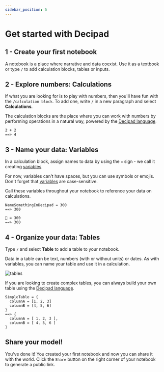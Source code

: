```yaml
---
sidebar_position: 5
---
```


# Get started with Decipad

## 1 - Create your first notebook

A notebook is a place where narrative and data coexist.
Use it as a textbook or type `/` to add calculation blocks, tables or inputs.

## 2 - Explore numbers: Calculations

If what you are looking for is to play with numbers, then you'll have fun with the `/calculation block`. To add one, write `/` in a new paragraph and select **Calculations**.

The calculation blocks are the place where you can work with numbers by performing operations in a natural way, powered by the [Decipad language](../language).

```deci live
2 + 2
==> 4
```

## 3 - Name your data: Variables

In a calculation block, assign names to data by using the `=` sign - we call it creating [variables](/docs/language/variables).

For now, variables can't have spaces, but you can use symbols or emojis. Don't forget that [variables](/docs/language/variables) are case-sensitive.

Call these variables throughout your notebook to reference your data on calculations.

```deci live
NameSomethingInDecipad = 300
==> 300
```

```deci live
🐙 = 300
==> 300
```

## 4 - Organize your data: Tables

Type `/` and select **Table** to add a table to your notebook.

Data in a table can be text, numbers (with or without units) or dates.
As with variables, you can name your table and use it in a calculation.

![tables](https://user-images.githubusercontent.com/76447845/146926068-463a1bc4-e70d-443d-a05b-6f49dcecf310.gif)

If you are looking to create complex tables, you can always build your own table using the [Decipad language](/docs/organising-your-data/tables).

```deci live
SimpleTable = {
  columnA = [1, 2, 3]
  columnB = [4, 5, 6]
}
==> {
  columnA = [ 1, 2, 3 ],
  columnB = [ 4, 5, 6 ]
}
```

## Share your model!

You've done it! You created your first notebook and now you can share it with the world. Click the `Share` button on the right corner of your notebook to generate a public link.
